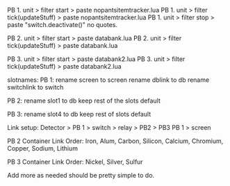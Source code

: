 PB 1. unit > filter start > paste nopantsitemtracker.lua
PB 1. unit > filter tick(updateStuff) > paste nopantsitemtracker.lua
PB 1. unit > filter stop > paste "switch.deactivate()" no quotes. 

PB 2. unit > filter start > paste databank.lua
PB 2. unit > filter tick(updateStuff) > paste databank.lua

PB 3. unit > filter start > paste databank2.lua
PB 3. unit > filter tick(updateStuff) > paste databank2.lua

slotnames:
PB 1:
rename screen to screen
rename dblink to db 
rename switchlink to switch

PB 2:
rename slot1 to db
keep rest of the slots default

PB 3:
rename slot4 to db
keep rest of slots default

Link setup:
Detector > PB 1 > switch > relay > PB2
                                 > PB3
PB 1 > screen
                                 
PB 2 Container Link Order: 
Iron, Alum, Carbon, Silicon, Calcium, Chromium, Copper, Sodium, Lithium

PB 3 Container Link Order:
Nickel, Silver, Sulfur

Add more as needed should be pretty simple to do. 
